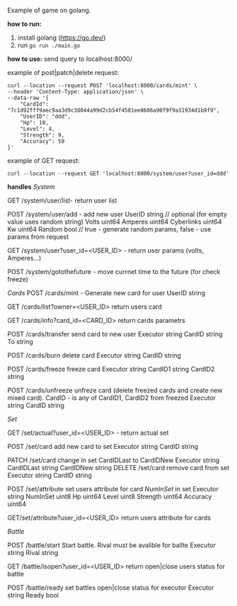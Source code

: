 Example of game on golang.

**how to run:** 
1. install golang (https://go.dev/)
2. run 
```go run ./main.go```



**how to use:** 
send query to localhost:8000/

example of post|patch|delete request:
```
curl --location --request POST 'localhost:8000/cards/mint' \
--header 'Content-Type: application/json' \
--data-raw '{
    "CardId": "7c1d92fff9aec9aa3d9c38044a99d2cb54f4581ee8606a90f9f9a31934d1b9f9",
    "UserID": "ddd",
    "Hp": 10,
    "Level": 4,
    "Strength": 9,
    "Accuracy": 59
}'
```

example of GET request:
```
curl --location --request GET 'localhost:8000/system/user?user_id=ddd'
```


**handles**
*System*

GET /system/user/list- return user list

POST /system/user/add - add new user
  UserID     string // optional (for empty value uses random string)
  Volts      uint64
  Amperes    uint64
  Cyberlinks uint64
  Kw         uint64
  Random     bool // true - generate random params, false - use params from request

GET /system/user?user_id=<USER_ID> - return user params (volts, Amperes...) 

POST /system/gotothefuture - move currnet time to the future (for check freeze)


*Cards*
POST /cards/mint - Generate new card for user
  UserID string

GET /cards/list?owner=<USER_ID>  return users card

GET /cards/info?card_id=<CARD_ID> return cards parametrs 

POST /cards/transfer  send card to new user
  Executor string
  CardID   string
  To       string

POST /cards/burn delete card
  Executor string
  CardID   string

POST /cards/freeze freeze card
  Executor string
  CardID1   string
  CardID2   string

POST /cards/unfreeze unfreze card (delete freezed cards and create new mixed card). CardID - is any of CardID1, CardID2 from freezed
  Executor string
  CardID   string


*Set*

GET /set/actual?user_id=<USER_ID> - return actual set
  
POST /set/card add new card to set
  Executor string
  CardID   string

PATCH /set/card change in set CardIDLast to CardIDNew
  Executor   string
  CardIDLast string
  CardIDNew  string
DELETE /set/card remove card from set
  Executor string
  CardID   string

POST /set/attribute set users attribute for card *NumInSet* in set
  Executor string
  NumInSet uint8
  Hp       uint64
  Level    uint8
  Strength uint64
  Accuracy uint64

GET/set/attribute?user_id=<USER_ID> return users attribute for cards


*Battle*

POST /battle/start Start battle. Rival must be avalible for ballte
  Executor string
  Rival    string

GET /battle/isopen?user_id=<USER_ID> return open|close users status for battle

POST /battle/ready set battles open|close status for executor 
  Executor string
  Ready    bool
